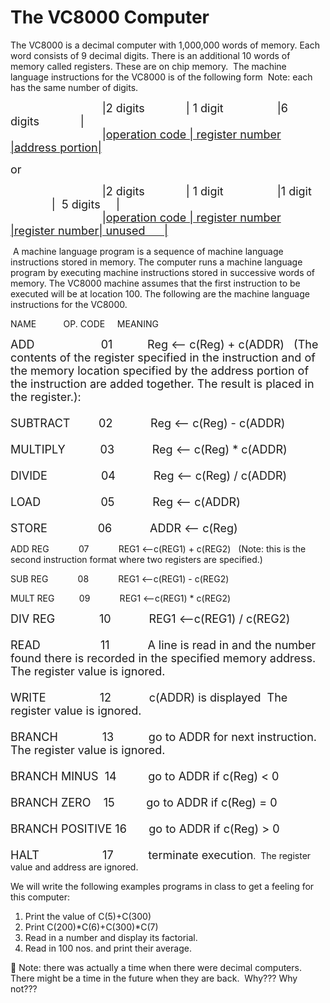 # The VC8000 Computer

The VC8000 is a decimal computer with 1,000,000 words of memory. Each word consists of 9 decimal digits. There is an additional 10 words of memory called registers. These are on chip memory.  The machine language instructions for the VC8000 is of the following form  Note: each has the same number of digits.

<font size="4" class="auto-style4"><span class="auto-style1">                             |2 digits             | 1 digit                 |6 digits             |</span>  
<span class="auto-style1">                             |<u>operation code | register number |address portion|</u>  </span></font>

<font size="4" class="auto-style4"><span class="auto-style1">or</span></font>

<font size="4" class="auto-style4"><span class="auto-style1">                             |2 digits             | 1 digit                 |1 digit               |  5 digits     |</span>  
<span class="auto-style1">                             |<u>operation code | register number |register number| unused      |</u></span></font>

 A machine language program is a sequence of machine language instructions stored in memory. The computer runs a machine language program by executing machine instructions stored in successive words of memory. The VC8000 machine assumes that the first instruction to be executed will be at location 100\. The following are the machine language instructions for the VC8000.

NAME           OP. CODE     MEANING

<font size="4" class="auto-style4"><span class="auto-style1">ADD                     01           Reg <-- c(Reg) + c(ADDR)   (The contents of the register specified in the instruction and of the memory location specified by the address portion of the instruction are added together. The result is placed in the register.):  
</span>  
<span class="auto-style1">SUBTRACT         02            Reg <-- c(Reg) - c(ADDR)  
</span>  
<span class="auto-style1">MULTIPLY           03            Reg <-- c(Reg) * c(ADDR)  
</span>  
<span class="auto-style1">DIVIDE                 04            Reg <-- c(Reg) / c(ADDR)  
</span>  
<span class="auto-style1">LOAD                   05            Reg <-- c(ADDR)  
</span>  
<span class="auto-style1">STORE                06            ADDR <-- c(Reg)</span></font>

ADD REG            07            REG1 <--c(REG1) + c(REG2)   (Note: this is the second instruction format where two registers are specified.)

<span class="auto-style3">SUB</span><span class="auto-style1"> <span class="auto-style4">REG            08            REG1 <--c(REG1) - c(REG2)</span></span>

MULT REG          09            REG1 <--c(REG1) * c(REG2)  

<font class="auto-style4" size="4"><span class="auto-style1">DIV REG              10            REG1 <--c(REG1) / c(REG2)    
</span>  
<span class="auto-style1">READ                   11            A line is read in and the number found there is recorded in the specified memory address.  The register value is ignored.  
</span>  
<span class="auto-style1">WRITE                 12            c(ADDR) is displayed  The register value is ignored.  
</span>  
<span class="auto-style1">BRANCH              13           go to ADDR for next instruction.  The register value is ignored.  
</span>  
<span class="auto-style1">BRANCH MINUS  14          go to ADDR if c(Reg) < 0  
</span>  
<span class="auto-style1">BRANCH ZERO    15          go to ADDR if c(Reg) = 0  
</span>  
<span class="auto-style1">BRANCH POSITIVE 16       go to ADDR if c(Reg) > 0  
</span>  
<span class="auto-style1">HALT                    17           terminate execution</span></font><span class="auto-style3">.  The register value and address are ignored.</span>

We will write the following examples programs in class to get a feeling for this computer:

1.  Print the value of C(5)+C(300)
2.  Print C(200)*C(6)+C(300)*C(7)
3.  Read in a number and display its factorial.
4.  Read in 100 nos. and print their average.

 Note: there was actually a time when there were decimal computers.   There might be a time in the future when they are back.  Why??? Why not???
